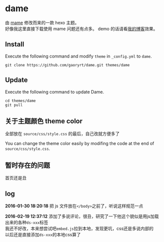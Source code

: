 # dame

由 [mame](https://github.com/chadluo/hexo-theme-mame) 修改而来的一款 hexo 主题。  
好像我这里直接下载使用 mame 问题还有点多。
demo 的话请看[我的博客](http://gaoryrt.github.io)效果。

## Install

Execute the following command and modify `theme` in `_config.yml` to `dame`.

```
git clone https://github.com/gaoryrt/dame.git themes/dame
```

## Update

Execute the following command to update Dame.

```
cd themes/dame
git pull
```

## 关于主题颜色 theme color  

全部放在 `source/css/style.css` 的最后，自己改就方便多了  

You can change the theme color easily by modifing the code at the end of `source/css/style.css`.  

## 暂时存在的问题 
  
首页还是丑  

## log
**2016-01-30 18:20:18**
把 js 文件放在`</body>`之前了，听说这样规范一点  

**2016-02-19 12:37:12**
添加了多说评论，很丑，研究了一下他这个貌似是用js加载出来的各种`ds-xxx`标签  
我还不好改，本来想尝试吧`embed.js`拉到本地，发现更坑，css还是多说内部的  
以后还是直接添加`ds-xxx`的本地css算了
